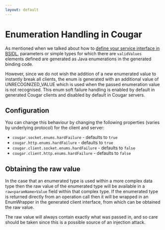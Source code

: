 ```yaml
---
layout: default
---
```

# Enumeration Handling in Cougar

As mentioned when we talked about how to [define your service interface in BSIDL](Defining_Your_Service_in_BSIDL_for_Cougar.html),
parameters or simple types for which there are `validValues` elements defined are generated as Java enumerations in
the generated binding code.

However, since we do not wish the addition of a new enumerated value to instantly break all clients, the enum is generated
with an additional value of UNRECOGNIZED_VALUE which is used when the passed enumeration value is not recognised. This enum
soft failure handling is enabled by default in generated Cougar clients and disabled by default in Cougar servers.

## Configuration

You can change this behaviour by changing the following properties (varies by underlying protocol) for the client and server:

* `cougar.socket.enums.hardFailure` - defaults to `true`
* `cougar.http.enums.hardFailure` - defaults to `true`
* `cougar.client.socket.enums.hardFailure` - defaults to `false`
* `cougar.client.http.enums.hardFailure` - defaults to `false`

## Obtaining the raw value

In the case that an enumerated type is used within a more complex data type then the raw value of the enumerated type
will be available in a `raw<paramName>Value` field within that complex type. If the enumerated type is returned
directly from an operation call then it will be wrapped in an EnumWrapper in the generated client interface, from which
can be obtained the raw value.

The raw value will always contain exactly what was passed in, and so care should be taken since this is a possible source
of an injection attack.